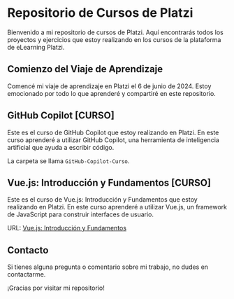 # Repositorio de Cursos de Platzi

Bienvenido a mi repositorio de cursos de Platzi. Aquí encontrarás todos los proyectos y ejercicios que estoy realizando en los cursos de la plataforma de eLearning Platzi.

## Comienzo del Viaje de Aprendizaje

Comencé mi viaje de aprendizaje en Platzi el 6 de junio de 2024. Estoy emocionado por todo lo que aprenderé y compartiré en este repositorio.

## GitHub Copilot [CURSO]

Este es el curso de GitHub Copilot que estoy realizando en Platzi. En este curso aprenderé a utilizar GitHub Copilot, una herramienta de inteligencia artificial que ayuda a escribir código.

La carpeta se llama `GitHub-Copilot-Curso`.

## Vue.js: Introducción y Fundamentos [CURSO]

Este es el curso de Vue.js: Introducción y Fundamentos que estoy realizando en Platzi. En este curso aprenderé a utilizar Vue.js, un framework de JavaScript para construir interfaces de usuario.

URL: [Vue.js: Introducción y Fundamentos](hhttps://platzi.com/cursos/vuejs/)

## Contacto

Si tienes alguna pregunta o comentario sobre mi trabajo, no dudes en contactarme.

¡Gracias por visitar mi repositorio!